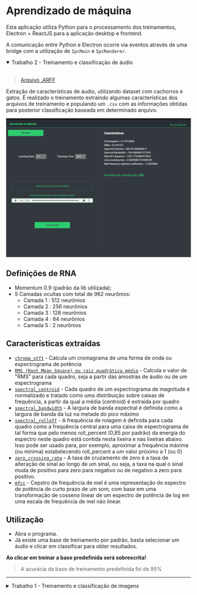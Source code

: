 # Aprendizado de máquina

Esta aplicação utiliza Python para o processamento dos treinamentos, Electron + ReactJS para a aplicação desktop e frontend.

A comunicação entre Python e Electron ocorre via eventos através de uma bridge com a utilização de `IpcMain` e `IpcRenderer`.

<details open>
<summary>Trabalho 2 - Treinamento e classificação de áudio</summary>

<br>

> [Arquivo .ARFF](./audio_features.arff)

Extração de características de áudio, utilizando dataset com cachorros e gatos. É realizado o treinamento extraindo algumas características dos arquivos de treinamento e populando um `.csv` com as informações obtidas para posterior classificação baseada em determinado arquivo.

![](docs/screenshots/work2.png)

## Definições de RNA

- Momentum 0.9 (padrão da lib utilizada);
- 5 Camadas ocultas com total de 962 neurônios:
  - Camada 1 : 512 neurônios
  - Camada 2 : 256 neurônios
  - Camada 3 : 128 neurônios
  - Camada 4 : 64 neurônios
  - Camada 5 : 2 neurônios

## Características extraídas

- [`chroma_stft`](https://librosa.org/doc/latest/generated/librosa.feature.chroma_stft.html) - Calcula um cromagrama de uma forma de onda ou espectrograma de potência
- [`RMS (Root Mean Square) ou raiz quadrática média`](https://librosa.org/doc/latest/generated/librosa.feature.rms.html) - Calcula o valor de "RMS" para cada quadro, seja a partir das amostras de áudio ou de um espectrograma
- [`spectral_centroid`](https://librosa.org/doc/latest/generated/librosa.feature.spectral_centroid.html) - Cada quadro de um espectrograma de magnitude é normalizado e tratado como uma distribuição sobre caixas de frequência, a partir da qual a média (centroid) é extraída por quadro
- [`spectral_bandwidth`](https://librosa.org/doc/latest/generated/librosa.feature.spectral_bandwidth.html) - A largura de banda espectral é definida como a largura de banda da luz na metade do pico máximo
- [`spectral_rolloff`](https://librosa.org/doc/latest/generated/librosa.feature.spectral_rolloff.html) - A frequência de rolagem é definida para cada quadro como a frequência central para uma caixa de espectrograma de tal forma que pelo menos roll_percent (0,85 por padrão) da energia do espectro neste quadro está contida nesta lixeira e nas lixeiras abaixo. Isso pode ser usado para, por exemplo, aproximar a frequência máxima (ou mínima) estabelecendo roll_percent a um valor próximo a 1 (ou 0)
- [`zero_crossing_rate`](https://librosa.org/doc/latest/generated/librosa.feature.zero_crossing_rate.html) - A taxa de cruzamento de zero é a taxa de alteração de sinal ao longo de um sinal, ou seja, a taxa na qual o sinal muda de positivo para zero para negativo ou de negativo a zero para positivo.
- [`mfcc`](https://librosa.org/doc/latest/generated/librosa.feature.mfcc.html) - Cepstro de frequência de mel é uma representação do espectro de potência de curto prazo de um som, com base em uma transformação de cosseno linear de um espectro de potência de log em uma escala de frequência de mel não linear.

## Utilização

- Abra o programa.
- Já existe uma base de treinamento por padrão, basta selecionar um áudio e clicar em classificar para obter resultados.

**Ao clicar em treinar a base predefinida será sobrescrita!**

> A acurácia da base de treinamento predefinida foi de 95%

</details>

-----

<details>
<summary>Trabalho 1 - Treinamento e classificação de imagens</summary>

Veja [este branch para Trabalho 1](https://github.com/tiagoboeing/machine-learning/tree/trabalho-1).

![](docs/screenshots/electron_Jvu1J6Guuy.png)

</details>

